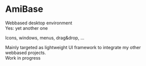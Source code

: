 # AmiBase
Webbased desktop environment  
Yes: yet another one 

Icons, windows, menus, drag&drop, ...

Mainly targeted as lightweight UI framework to integrate my other webbased projects.  
Work in progress
